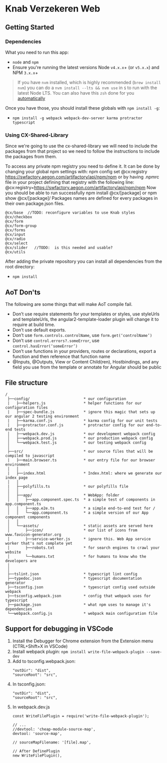# Knab Verzekeren Web

## Getting Started

### Dependencies

What you need to run this app:
* `node` and `npm`
* Ensure you're running the latest versions Node `v4.x.x`+ (or `v5.x.x`) and NPM `3.x.x`+

> If you have `nvm` installed, which is highly recommended (`brew install nvm`) you can do a `nvm install --lts && nvm use` in `$` to run with the latest Node LTS. You can also have this `zsh` done for you [automatically](https://github.com/creationix/nvm#calling-nvm-use-automatically-in-a-directory-with-a-nvmrc-file) 

Once you have those, you should install these globals with `npm install -g`:
* `npm install -g webpack webpack-dev-server karma protractor typescript`

### Using CX-Shared-Library

Since we're going to use the cx-shared-library we will need to include
the packages from that project so we need to follow the instructions 
to include the packages from them.

To access any private npm registry you need to define it.
It can be done by changing your global npm settings with:
npm config set @cx:registry https://swfactory.aegon.com/artifactory/api/npm/npm
or by having .npmrc file in your project defining that registry with the following line:
@cx:registry=https://swfactory.aegon.com/artifactory/api/npm/npm
Now you should be able to run successfully npm install @cx/[package] or npm show @cx/[package]/ Packages names are defined for every packages in their own package.json files.

```
@cx/base  //TODO: reconfigure variables to use Knab styles
@cx/checkbox
@cx/form
@cx/form-group
@cx/forms
@cx/input
@cx/radio
@cx/select
@cx/slider   //TODO:  is this needed and usable?
@cx/utils
```
After adding the private repository you can install all dependencies from the root directory:
* `npm install`


## AoT Don'ts

The following are some things that will make AoT compile fail.

- Don’t use require statements for your templates or styles, use styleUrls and templateUrls, the angular2-template-loader plugin will change it to require at build time.
- Don’t use default exports.
- Don’t use `form.controls.controlName`, use `form.get(‘controlName’)`
- Don’t use `control.errors?.someError`, use `control.hasError(‘someError’)`
- Don’t use functions in your providers, routes or declarations, export a function and then reference that function name
- @Inputs, @Outputs, View or Content Child(ren), Hostbindings, and any field you use from the template or annotate for Angular should be public

## File structure

```
/
 ├──config/                        * our configuration
 |   ├──helpers.js                 * helper functions for our configuration files
 |   ├──spec-bundle.js             * ignore this magic that sets up our angular 2 testing environment
 |   ├──karma.conf.js              * karma config for our unit tests
 |   ├──protractor.conf.js         * protractor config for our end-to-end tests
 │   ├──webpack.dev.js             * our development webpack config
 │   ├──webpack.prod.js            * our production webpack config
 │   └──webpack.test.js            * our testing webpack config
 │
 ├──src/                           * our source files that will be compiled to javascript
 |   ├──main.browser.ts            * our entry file for our browser environment
 │   │
 |   ├──index.html                 * Index.html: where we generate our index page
 │   │
 |   ├──polyfills.ts               * our polyfills file
 │   │
 │   ├──app/                       * WebApp: folder
 │   │   ├──app.component.spec.ts  * a simple test of components in app.component.ts
 │   │   ├──app.e2e.ts             * a simple end-to-end test for /
 │   │   └──app.component.ts       * a simple version of our App component components
 │   │
 │   └──assets/                    * static assets are served here
 │       ├──icon/                  * our list of icons from www.favicon-generator.org
 │       ├──service-worker.js      * ignore this. Web App service worker that's not complete yet
 │       ├──robots.txt             * for search engines to crawl your website
 │       └──humans.txt             * for humans to know who the developers are
 │
 │
 ├──tslint.json                    * typescript lint config
 ├──typedoc.json                   * typescript documentation generator
 ├──tsconfig.json                  * typescript config used outside webpack
 ├──tsconfig.webpack.json          * config that webpack uses for typescript
 ├──package.json                   * what npm uses to manage it's dependencies
 └──webpack.config.js              * webpack main configuration file
```

## Support for debugging in VSCode

1. Install the Debugger for Chrome extension from the Extension menu (CTRL+Shift+X in VSCode)
2. Install webpack plugin: `npm install write-file-webpack-plugin --save-dev`
3. Add to tsconfig.webpack.json:
    ```
    "outDir": "dist",
    "sourceRoot": "src",
    ```
4. In tsconfig.json:
	```
    "outDir": "dist",
    "sourceRoot": "src",
    ```
5. In webpack.dev.js
	```
	const WriteFilePlugin = require('write-file-webpack-plugin');

	// ...
	//devtool: 'cheap-module-source-map',
    devtool: 'source-map',

    // sourceMapFilename: '[file].map',

    // After DefinePlugin
    new WriteFilePlugin(),
    ```